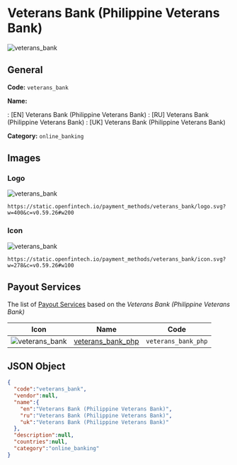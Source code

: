 
# Veterans Bank (Philippine Veterans Bank) 
![veterans_bank](https://static.openfintech.io/payment_methods/veterans_bank/logo.svg?w=400&c=v0.59.26#w200)  

## General 
**Code:** `veterans_bank` 
 
**Name:** 
 
:	[EN] Veterans Bank (Philippine Veterans Bank) 
:	[RU] Veterans Bank (Philippine Veterans Bank) 
:	[UK] Veterans Bank (Philippine Veterans Bank) 
 
**Category:** `online_banking` 
 

## Images 

### Logo 
![veterans_bank](https://static.openfintech.io/payment_methods/veterans_bank/logo.svg?w=400&c=v0.59.26#w200)  

```
https://static.openfintech.io/payment_methods/veterans_bank/logo.svg?w=400&c=v0.59.26#w200
```  

### Icon 
![veterans_bank](https://static.openfintech.io/payment_methods/veterans_bank/icon.svg?w=278&c=v0.59.26#w100)  

```
https://static.openfintech.io/payment_methods/veterans_bank/icon.svg?w=278&c=v0.59.26#w100
```  

## Payout Services 
 
The list of [Payout Services](/payout-services/) based on the _Veterans Bank (Philippine Veterans Bank)_ 

|Icon|Name|Code| 
|:---:|:---:|:---:| 
|![veterans_bank](https://static.openfintech.io/payout_methods/veterans_bank/icon.png?w=278&c=v0.59.26#w40) |[veterans_bank_php](/payout-services/veterans_bank_php/)|`veterans_bank_php`| 
 

## JSON Object 

```json
{
  "code":"veterans_bank",
  "vendor":null,
  "name":{
    "en":"Veterans Bank (Philippine Veterans Bank)",
    "ru":"Veterans Bank (Philippine Veterans Bank)",
    "uk":"Veterans Bank (Philippine Veterans Bank)"
  },
  "description":null,
  "countries":null,
  "category":"online_banking"
}
```  
